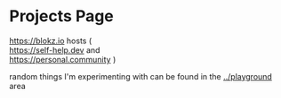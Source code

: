 # Projects Page

<a href='https://blokz.io'>https://blokz.io</a> hosts ( <br />
<a href='https://self-help.dev'>https://self-help.dev</a> and <br />
<a href='https://personal.community'>https://personal.community</a> )

random things I'm experimenting with can be found in the <a href='../playground/'>../playground</a> area

